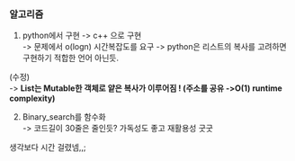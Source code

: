 ### 알고리즘 

1. python에서 구현 -> c++ 으로 구현   
-> 문제에서 o(logn) 시간복잡도를 요구 
-> python은 리스트의 복사를 고려하면 구현하기 적합한 언어 아닌듯.   
  
  (수정)  
  -> **List는 Mutable한 객체로 얕은 복사가 이루어짐 ! (주소를 공유 ->O(1) runtime complexity)**  
  
2. Binary_search를 함수화   
-> 코드길이 30줄은 줄인듯? 가독성도 좋고 재활용성 굿굿 
  
  
생각보다 시간 걸렸넴,,;
